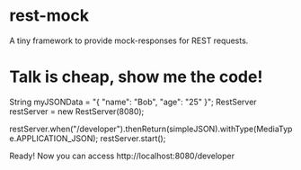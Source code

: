 rest-mock
=========

A tiny framework to provide mock-responses for REST requests.


Talk is cheap, show me the code!
=========

String myJSONData = "{ \"name\": \"Bob\", \"age\": \"25\" }";
RestServer restServer = new RestServer(8080);

restServer.when("/developer").thenReturn(simpleJSON).withType(MediaType.APPLICATION_JSON);
restServer.start();

Ready! Now you can access http://localhost:8080/developer